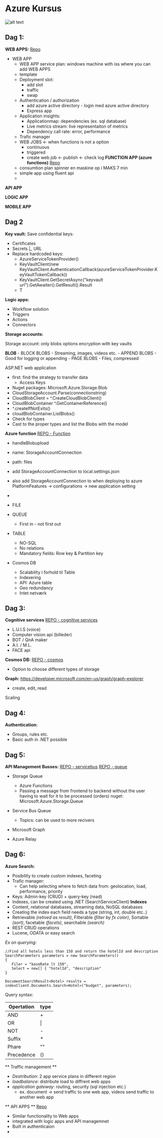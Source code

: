 # Azure Kursus 

![alt text](https://cdn.iconscout.com/icon/free/png-256/azure-1-190761.png "Logo")

## Dag 1:

**WEB APPS:**
[Repo](https://github.com/jdalfarra/AzureKursus/tree/master/Teknologisk.Kursus/Teknologiks.Kursus.Website)
- WEB APP 
	- WEB APP service plan: windows machine with iss where you can add WEB APPS
	- template
	- Deployment slot: 
		- add slot
		- traffic
		- swap
	- Authentication / authorization
		- add azure active directory - login med azure active directory
		- Express app
	- Application insights:
		- Applicationmap: dependencies (ex. sql database)
		- Live metrics stream: live representaiton of metrics
		- Dependency call rate: error, performance
	- Trafic manager
	- WEB JOBS <- when functions is not a option
		- continuous
		- triggered
		- create web job <- publish <- check log
**FUNCTION APP (azure functions)**
[Repo](https://github.com/jdalfarra/AzureKursus/tree/master/Teknologisk.Kursus/Teknologisk.Kursus.Functions)
	- consumtion plan spinner en maskine op i MAKS 7 min
	- simple app using fluent api
	- 
**API APP**

**LOGIC APP**

**MOBILE APP**

## Dag 2

**Key vault:**
Save confidential keys:
 - Certificates
 - Secrets
    |_ URL
 -  Replace hardcoded keys:
 	- AzureServiceTokenProvider()
	- KeyVaultClient(new KeyVaultClient.AuthenticationCallback(azureServiceTokenProvider.KeyVaultTokenCallback))
	- KeyVaultClient.GetSecretAsync("keyvault url").GetAwaiter().GetResult().Result
	- T
  
**Logic apps:**
- Workflow solution
- Triggers
- Actions
- Connectors

**Storage accounts:**

Storage account: only blobs options
encryption with key vaults


**BLOB**
	- BLOCK BLOBS
	  - Streaming, images, videos etc.
	- APPEND BLOBS
	  - Good for logging or appending
	- PAGE BLOBS
	  - Files, compressed

ASP.NET web application
- first: find the strategy to transfer data
	- Access Keys
- Nuget packages: Microsoft.Azure.Storage.Blob
 - CloudStorageAccount.Parse(connectionstring)
 - CloudBlobClient = ^.CreateCloudBlobClient()
 - CloudBlobContainer ^.GetContainerReference()
 - ^.createIfNotExits()
 - cloudBlobContainer.ListBlobs()
 - Check for types
 - Cast to the proper types and list the Blobs with the model
 
**Azure function**
[REPO - Function](https://github.com/jdalfarra/AzureKursus/tree/master/Teknologisk.Kursus/Teknologisk.Kursus.Functions)
 - handleBlobupload
 - name: StorageAccountConnection
 - path: files
 - add StorageAccountConnection to local.settings.json
 - also add StorageAccountConnection to when deploying to azure PlatformFeatures -> configurations -> new application  setting
 - 

- FILE
- QUEUE
	- First in - not first out
- TABLE
	- NO-SQL
	- No relations
	- Mandatory fields: Row key & Partition key

- Cosmos DB
	- Scalability i forhold til Table
	- Indexering 
	- API: Azure table
	- Geo redundancy
	- Intet netværk

## Dag 3:

**Cognitive services**
[REPO - cognitive services](https://github.com/jdalfarra/AzureKursus/tree/master/Teknologisk.Kursus/Teknologisk.Kursus.CognitiveServices)
- L.U.I.S (voice)
- Computer vision api (billeder)
- BOT / QnA maker
- A.I. / M.L.
- FACE api 

**Cosmos DB:**
[REPO - cosmos](https://github.com/jdalfarra/AzureKursus/tree/master/Teknologisk.Kursus/Teknologisk.Kursus.CosmosDB)
- Option to choose different types of storage

**Graph:** 
https://developer.microsoft.com/en-us/graph/graph-explorer
 - create, edit, read 
 
Scaling

## Dag 4:
**Authentication:**
 - Groups, rules etc. 
 - Basic auth in .NET possible
 
## Dag 5:

**API Management**
**Busses:**
[REPO - servicebus](https://github.com/jdalfarra/AzureKursus/tree/master/Teknologisk.Kursus/Teknologisk.Kursus.ServiceBusQueue)
[REPO - queue](https://github.com/jdalfarra/AzureKursus/tree/master/Teknologisk.Kursus/Teknologisk.Kursus.StorageQueueApp)
  - Storage Queue
	- Azure Functions
	- Passing a message from frontend to backend without the user having to wait for it to be processed (orders)
nuget:
Microsoft.Azure.Storage.Queue

- Service Bus Queue
	- Topics: can be used to more recivers
- Microsoft Graph
- Azure Relay

## Dag 6:

**Azure Search:**
 - Posibility to create custom indexes, faceting 
 - Trafic manager:
 	- Can help selecting where to fetch data from: geolocation, load, performance, priority
 - Keys: Admin-key (CRUD) + query-key (read)
 - Indexes, can be created using .NET (SearchServiceClient)
**Indexes**
 - Content, relational databases, streaming data, NoSQL databases
 - Creating the index each field needs a type (string, int, double etc..)
 - Retrievable *(retived as result)*, Filterable *(filter by fx color)*, Sortable *(sort)*, facetable *(facets)*, searchable *(search)*
 - REST CRUD operations
 - Lucene, ODATA or easy search

_Ex on querying:_ 
```
//Find all hotels less than 150 and return the hotelId and description
SearchParameters parameters = new SearchParameters()
{
   Filer = "baseRate lt 150",
   Select = new[] { "hotelId", "description" 
}

DocumentSearchResult<Hotel> results = indexClient.Documents.Search<Hotel>("budget", parameters);
```

Query syntax:

| Opertation | type |
| ------------- | ------------- |
| AND  | +  |
| OR  | \| |
| NOT  | - |
| Suffix  | * |
| Phare  | "" |
| Precedence  | () |

** Traffic management **
 - _Destribution_: 2 app service plans in different region
 - _loadbalance_: distribute load to diffrent web apps
 - _application gateway_: routing, security (sql injection etc.)
	- ex. document -> send traffic to one web app, videos send traffic to another web app

** API APPS **
[Repo](https://github.com/jdalfarra/AzureKursus/tree/master/Teknologisk.Kursus/Teknologisk.Kursus.APIAPP)
 - Similar functionality to Web apps
 - integrated with logic apps and API managemnet
 - Built in authenticaion
 - 
